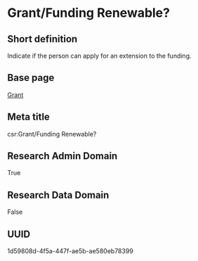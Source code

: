 # Grant/Funding Renewable?
## Short definition
Indicate if the person can apply for an extension to the funding.
## Base page
[Grant](../Objects/Grant.md)
## Meta title
csr:Grant/Funding Renewable?
## Research Admin Domain
True
## Research Data Domain
False
## UUID
1d59808d-4f5a-447f-ae5b-ae580eb78399
